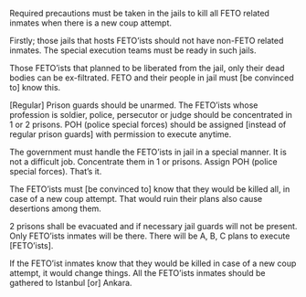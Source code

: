 Required precautions must be taken in the jails to kill all FETO related inmates when there is a new coup attempt.

Firstly; those jails that hosts FETO’ists should not have non-FETO related inmates. The special execution teams must be ready in such jails.

Those FETO’ists that planned to be liberated from the jail, only their dead bodies can be ex-filtrated. FETO and their people in jail must [be convinced to] know this.

[Regular] Prison guards should be unarmed. The FETO’ists whose profession is soldier, police, persecutor or judge should be concentrated in 1 or 2 prisons. POH (police special forces) should be assigned [instead of regular prison guards] with permission to execute anytime.

The government must handle the FETO’ists in jail in a special manner. It is not a difficult job. Concentrate them in 1 or prisons. Assign POH (police special forces). That’s it.

The FETO’ists must [be convinced to] know that they would be killed all, in case of a new coup attempt. That would ruin their plans also cause desertions among them.

2 prisons shall be evacuated and if necessary jail guards will not be present. Only FETO’ists inmates will be there. There will be A, B, C plans to execute [FETO’ists].

If the FETO’ist inmates know that they would be killed in case of a new coup attempt, it would change things. All the FETO’ists inmates should be gathered to Istanbul [or] Ankara.
